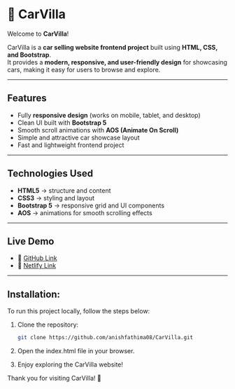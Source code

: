 # 🚗 CarVilla  

Welcome to **CarVilla**!  

CarVilla is a **car selling website frontend project** built using **HTML, CSS, and Bootstrap**.  
It provides a **modern, responsive, and user-friendly design** for showcasing cars, making it easy for users to browse and explore.  

---

## Features  
- Fully **responsive design** (works on mobile, tablet, and desktop)  
- Clean UI built with **Bootstrap 5**  
- Smooth scroll animations with **AOS (Animate On Scroll)**  
- Simple and attractive car showcase layout  
- Fast and lightweight frontend project  

---

##  Technologies Used  
- **HTML5** → structure and content  
- **CSS3** → styling and layout  
- **Bootstrap 5** → responsive grid and UI components  
- **AOS** → animations for smooth scrolling effects  

---

## Live Demo  
- 🔗 <a href="https://anishfathima08.github.io/CarVilla/" target="_blank">GitHub Link</a>  
- 🔗 <a href="https://carvilla-saf.netlify.app/" target="_blank">Netlify Link</a> 
---

## Installation:
To run this project locally, follow the steps below:

1. Clone the repository:
   ```bash
   git clone https://github.com/anishfathima08/CarVilla.git
   
  2. Open the index.html file in your browser.

  3. Enjoy exploring the CarVilla website!

Thank you for visiting CarVilla! 🚗
